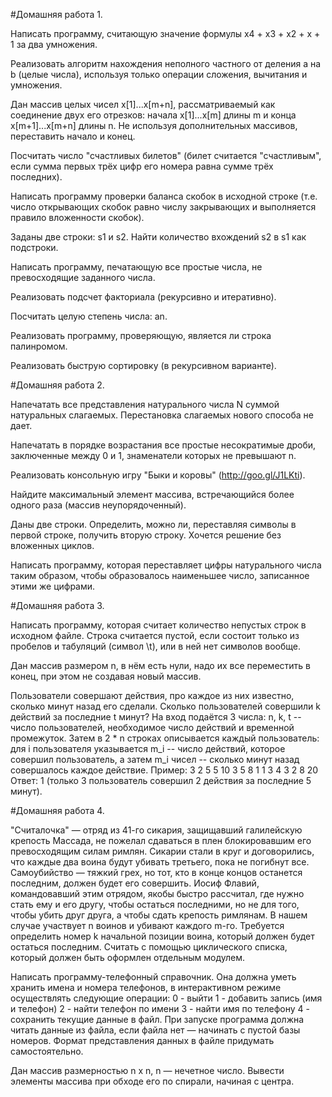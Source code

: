 #Домашняя работа 1.

Написать программу, считающую значение формулы x4 + x3 + x2 + x + 1 за два умножения.

Реализовать алгоритм нахождения неполного частного от деления a на b (целые числа), используя только операции сложения, вычитания и умножения.

Дан массив целых чисел x[1]...x[m+n], рассматриваемый как соединение двух его отрезков: начала x[1]...x[m] длины m и конца x[m+1]...x[m+n] длины n. Не используя дополнительных массивов, переставить начало и конец.

Посчитать число "счастливых билетов" (билет считается "счастливым", если сумма первых трёх цифр его номера равна сумме трёх последних).

Написать программу проверки баланса скобок в исходной строке (т.е. число открывающих скобок равно числу закрывающих и выполняется правило вложенности скобок).

Заданы две строки: s1 и s2. Найти количество вхождений s2 в s1 как подстроки.

Написать программу, печатающую все простые числа, не превосходящие заданного числа.

Реализовать подсчет факториала (рекурсивно и итеративно).

Посчитать целую степень числа: an.

Реализовать программу, проверяющую, является ли строка палинромом.

Реализовать быструю сортировку (в рекурсивном варианте).

#Домашняя работа 2.

Напечатать все представления натурального числа N суммой натуральных слагаемых. Перестановка слагаемых нового способа не дает.

Напечатать в порядке возрастания все простые несократимые дроби, заключенные между 0 и 1, знаменатели которых не превышают n.

Реализовать консольную игру "Быки и коровы" (http://goo.gl/J1LKti).

Найдите максимальный элемент массива, встречающийся более одного раза (массив неупорядоченный).

Даны две строки. Определить, можно ли, переставляя символы в первой строке, получить вторую строку. Хочется решение без вложенных циклов.

Написать программу, которая переставляет цифры натурального числа таким образом, чтобы образовалось наименьшее число, записанное этими же цифрами.

#Домашняя работа 3. 

Написать программу, которая считает количество непустых строк в исходном файле. Строка считается пустой, если состоит только из пробелов и табуляций (символ \t), или в ней нет символов вообще.

Дан массив размером n, в нём есть нули, надо их все переместить в конец, при этом не создавая новый массив.

Пользователи совершают действия, про каждое из них известно, сколько минут назад его сделали. Сколько пользователей совершили k действий за последние t минут?
На вход подаётся 3 числа: n, k, t -- число пользователей, необходимое число действий и временной промежуток. Затем в 2 * n строках описывается каждый пользователь: для i пользователя указывается m_i -- число действий, которое совершил пользователь, а затем m_i чисел -- сколько минут назад совершалось каждое действие.
Пример:
3 2 5
5
10 3 5 8 1
1
3
4
3 2 8 20
Ответ: 1 (только 3 пользователь совершил 2 действия за последние 5 минут).

#Домашняя работа 4.

"Считалочка" — отряд из 41-го сикария, защищавший галилейскую крепость Массада, не пожелал сдаваться в плен блокировавшим его превосходящим силам римлян. Сикарии стали в круг и договорились, что каждые два воина будут убивать третьего, пока не погибнут все. Самоубийство — тяжкий грех, но тот, кто в конце концов останется последним, должен будет его совершить. Иосиф Флавий, командовавший этим отрядом, якобы быстро рассчитал, где нужно стать ему и его другу, чтобы остаться последними, но не для того, чтобы убить друг друга, а чтобы сдать крепость римлянам. В нашем случае участвует n воинов и убивают каждого m-го. Требуется определить номер k начальной позиции воина, который должен будет остаться последним. Считать с помощью циклического списка, который должен быть оформлен отдельным модулем.

Написать программу-телефонный справочник. Она должна уметь хранить имена и номера телефонов, в интерактивном режиме осуществлять следующие операции:
0 - выйти
1 - добавить запись (имя и телефон)
2 - найти телефон по имени
3 - найти имя по телефону
4 - сохранить текущие данные в файл.
При запуске программа должна читать данные из файла, если файла нет — начинать с пустой базы номеров. Формат представления данных в файле придумать самостоятельно.

Дан массив размерностью n x n, n — нечетное число. Вывести элементы массива при обходе его по спирали, начиная с центра.
